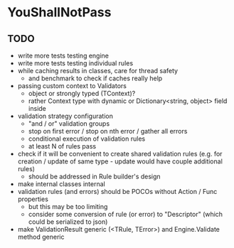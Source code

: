 YouShallNotPass
===

TODO
---

- write more tests testing engine
- write more tests testing individual rules
- while caching results in classes, care for thread safety
  - and benchmark to check if caches really help
- passing custom context to Validators
  - object or strongly typed (TContext)?
  - rather Context type with dynamic or Dictionary<string, object> field inside
- validation strategy configuration
  - "and / or" validation groups
  - stop on first error / stop on nth error / gather all errors
  - conditional execution of validation rules
  - at least N of rules pass
- check if it will be convenient to create shared validation rules (e.g. for creation / update of same type - update would have couple additional rules)
  - should be addressed in Rule builder's design
- make internal classes internal
- validation rules (and errors) should be POCOs without Action / Func properties
  - but this may be too limiting
  - consider some conversion of rule (or error) to "Descriptor" (which could be serialized to json)
- make ValidationResult generic (<TRule, TError>) and Engine.Validate method generic
